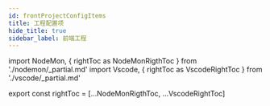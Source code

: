 ```yaml
---
id: frontProjectConfigItems
title: 工程配置项
hide_title: true
sidebar_label: 前端工程
---
```


import NodeMon, { rightToc as NodeMonRigthToc } from './nodemon/_partial.md'
import Vscode, { rightToc as VscodeRightToc } from './vscode/_partial.md'

<NodeMon />
<Vscode />

export const rightToc = [...NodeMonRigthToc, ...VscodeRightToc]
